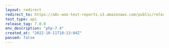 ```yaml
---
layout: redirect
redirect_to: https://a8c-woo-test-reports.s3.amazonaws.com/public/release/7.0.0/php-7.4/api/index.html
test_type: api
release_tag: 7.0.0
env_description: "php-7.4"
created_at: "2022-10-11T18:13:04Z"
passed: false
---
```

